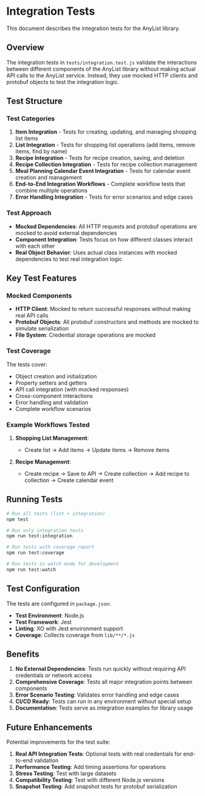 # Integration Tests

This document describes the integration tests for the AnyList library.

## Overview

The integration tests in `tests/integration.test.js` validate the interactions between different components of the AnyList library without making actual API calls to the AnyList service. Instead, they use mocked HTTP clients and protobuf objects to test the integration logic.

## Test Structure

### Test Categories

1. **Item Integration** - Tests for creating, updating, and managing shopping list items
2. **List Integration** - Tests for shopping list operations (add items, remove items, find by name)
3. **Recipe Integration** - Tests for recipe creation, saving, and deletion
4. **Recipe Collection Integration** - Tests for recipe collection management
5. **Meal Planning Calendar Event Integration** - Tests for calendar event creation and management
6. **End-to-End Integration Workflows** - Complete workflow tests that combine multiple operations
7. **Error Handling Integration** - Tests for error scenarios and edge cases

### Test Approach

- **Mocked Dependencies**: All HTTP requests and protobuf operations are mocked to avoid external dependencies
- **Component Integration**: Tests focus on how different classes interact with each other
- **Real Object Behavior**: Uses actual class instances with mocked dependencies to test real integration logic

## Key Test Features

### Mocked Components

- **HTTP Client**: Mocked to return successful responses without making real API calls
- **Protobuf Objects**: All protobuf constructors and methods are mocked to simulate serialization
- **File System**: Credential storage operations are mocked

### Test Coverage

The tests cover:

- Object creation and initialization
- Property setters and getters
- API call integration (with mocked responses)
- Cross-component interactions
- Error handling and validation
- Complete workflow scenarios

### Example Workflows Tested

1. **Shopping List Management**:
   - Create list → Add items → Update items → Remove items

2. **Recipe Management**:
   - Create recipe → Save to API → Create collection → Add recipe to collection → Create calendar event

## Running Tests

```bash
# Run all tests (lint + integration)
npm test

# Run only integration tests
npm run test:integration

# Run tests with coverage report
npm run test:coverage

# Run tests in watch mode for development
npm run test:watch
```

## Test Configuration

The tests are configured in `package.json`:

- **Test Environment**: Node.js
- **Test Framework**: Jest
- **Linting**: XO with Jest environment support
- **Coverage**: Collects coverage from `lib/**/*.js`

## Benefits

1. **No External Dependencies**: Tests run quickly without requiring API credentials or network access
2. **Comprehensive Coverage**: Tests all major integration points between components
3. **Error Scenario Testing**: Validates error handling and edge cases
4. **CI/CD Ready**: Tests can run in any environment without special setup
5. **Documentation**: Tests serve as integration examples for library usage

## Future Enhancements

Potential improvements for the test suite:

1. **Real API Integration Tests**: Optional tests with real credentials for end-to-end validation
2. **Performance Testing**: Add timing assertions for operations
3. **Stress Testing**: Test with large datasets
4. **Compatibility Testing**: Test with different Node.js versions
5. **Snapshot Testing**: Add snapshot tests for protobuf serialization